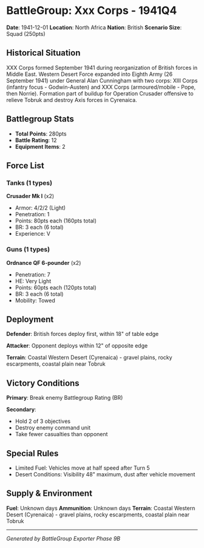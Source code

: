 # BattleGroup: Xxx Corps - 1941Q4

**Date**: 1941-12-01
**Location**: North Africa
**Nation**: British
**Scenario Size**: Squad (250pts)

## Historical Situation

XXX Corps formed September 1941 during reorganization of British forces in Middle East. Western Desert Force expanded into Eighth Army (26 September 1941) under General Alan Cunningham with two corps: XIII Corps (infantry focus - Godwin-Austen) and XXX Corps (armoured/mobile - Pope, then Norrie). Formation part of buildup for Operation Crusader offensive to relieve Tobruk and destroy Axis forces in Cyrenaica.

## Battlegroup Stats

- **Total Points**: 280pts
- **Battle Rating**: 12
- **Equipment Items**: 2

## Force List

### Tanks (1 types)

**Crusader Mk I** (x2)
- Armor: 4/2/2 (Light)
- Penetration: 1
- Points: 80pts each (160pts total)
- BR: 3 each (6 total)
- Experience: V

### Guns (1 types)

**Ordnance QF 6-pounder** (x2)
- Penetration: 7
- HE: Very Light
- Points: 60pts each (120pts total)
- BR: 3 each (6 total)
- Mobility: Towed


## Deployment

**Defender**: British forces deploy first, within 18" of table edge

**Attacker**: Opponent deploys within 12" of opposite edge

**Terrain**: Coastal Western Desert (Cyrenaica) - gravel plains, rocky escarpments, coastal plain near Tobruk

## Victory Conditions

**Primary**: Break enemy Battlegroup Rating (BR)

**Secondary**:
- Hold 2 of 3 objectives
- Destroy enemy command unit
- Take fewer casualties than opponent

## Special Rules

- Limited Fuel: Vehicles move at half speed after Turn 5
- Desert Conditions: Visibility 48" maximum, dust after vehicle movement

## Supply & Environment

**Fuel**: Unknown days
**Ammunition**: Unknown days
**Terrain**: Coastal Western Desert (Cyrenaica) - gravel plains, rocky escarpments, coastal plain near Tobruk

---

*Generated by BattleGroup Exporter Phase 9B*
